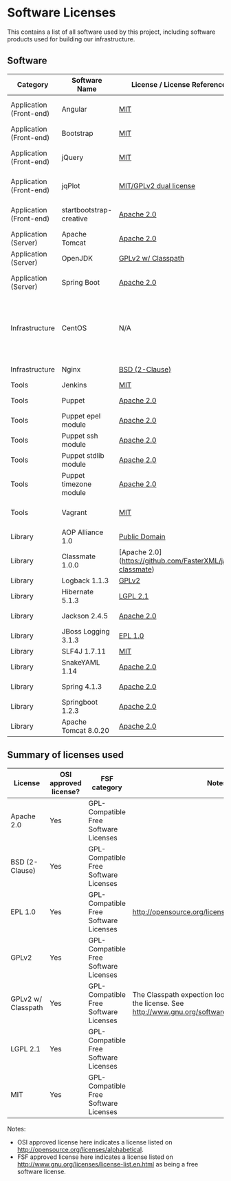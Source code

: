 # Software Licenses

This contains a list of all software used by this project,
including software products used for building our infrastructure.


## Software

| Category                | Software Name           | License / License Reference                                                                    | Purpose                        | Notes                                                        |
|-------------------------|-------------------------|------------------------------------------------------------------------------------------------|--------------------------------|--------------------------------------------------------------|
| Application (Front-end) | Angular                 | [MIT](https://github.com/angular/angular.js/blob/master/LICENSE)                               | Front-end MVC framework        |                                                              |
| Application (Front-end) | Bootstrap               | [MIT](https://github.com/twbs/bootstrap/blob/master/LICENSE)                                   | CSS theming framework          |                                                              |
| Application (Front-end) | jQuery                  | [MIT](https://jquery.org/license/)                                                             | Front-end JavaScript framework |                                                              |
| Application (Front-end) | jqPlot                  | [MIT/GPLv2 dual license](http://www.jqplot.com/info.php)                                       | JavaScript graphing framework  |                                                              |
| Application (Front-end) | startbootstrap-creative | [Apache 2.0](https://github.com/IronSummitMedia/startbootstrap-creative/blob/gh-pages/LICENSE) | Boostrap CSS starter theme     |                                                              |
| Application (Server)    | Apache Tomcat           | [Apache 2.0](http://tomcat.apache.org/legal.html)                                              | Application server             |                                                              |
| Application (Server)    | OpenJDK                 | [GPLv2 w/ Classpath](http://openjdk.java.net/legal/gplv2+ce.html)                              | Development language           |                                                              |
| Application (Server)    | Spring Boot             | [Apache 2.0](http://www.springframework.net/license.html)                                      | Base application framework     |                                                              |
| Infrastructure          | CentOS                  | N/A                                                                                            | Server Operating System        | Huge compilation of software each with its own free license. |
| Infrastructure          | Nginx                   | [BSD (2-Clause)](http://nginx.org/LICENSE)                                                     | Reverse proxy server           |                                                              |
| Tools                   | Jenkins                 | [MIT](https://jenkins-ci.org/mit-license)                                                      | Build server                   |                                                              |
| Tools                   | Puppet                  | [Apache 2.0](https://puppetlabs.com/apache)                                                    | Configuration Management       |                                                              |
| Tools                   | Puppet epel module      | [Apache 2.0](https://forge.puppetlabs.com/stahnma/epel/license)                                | Configuration Management       |                                                              |
| Tools                   | Puppet ssh module       | [Apache 2.0](https://forge.puppetlabs.com/saz/ssh/license)                                     | Configuration Management       |                                                              |
| Tools                   | Puppet stdlib module    | [Apache 2.0](https://forge.puppetlabs.com/puppetlabs/stdlib/license)                           | Configuration Management       |                                                              |
| Tools                   | Puppet timezone module  | [Apache 2.0](https://forge.puppetlabs.com/saz/timezone/license)                                | Configuration Management       |                                                              |
| Tools                   | Vagrant                 | [MIT](https://github.com/mitchellh/vagrant/blob/master/LICENSE)                                | Local development testing      |                                                              |
| Library                 | AOP Alliance 1.0        | [Public Domain](http://aopalliance.sourceforge.net/)                                           | Aspect Programming             |                                                              |
| Library                 | Classmate 1.0.0         | [Apache 2.0] (https://github.com/FasterXML/java-classmate)                                     | XML Processing                 |                                                              |
| Library                 | Logback 1.1.3           | [GPLv2](http://logback.qos.ch/)                                                                | Logging                        |                                                              |
| Library                 | Hibernate 5.1.3         | [LGPL 2.1](http://hibernate.org/community/license/)                                            | Data Access                    |                                                              |
| Library                 | Jackson 2.4.5           | [Apache 2.0](http://wiki.fasterxml.com/JacksonLicensing)                                       | text/json Processing           |                                                              |
| Library                 | JBoss Logging 3.1.3     | [EPL 1.0](http://www.redhat.com/f/pdf/licenses/GLOBAL_EULA_JBoss_English_20101110.pdf)         | Logging                        |                                                              |
| Library                 | SLF4J 1.7.11            | [MIT](http://www.slf4j.org/license.html)                                                       | Logging                        |                                                              |
| Library                 | SnakeYAML 1.14          | [Apache 2.0](https://bitbucket.org/asomov/snakeyaml/src/6e0ef5869fb9790111d48158dc437526c770d6aa/LICENSE.txt) | text/YAML Processing |                                                         |
| Library                 | Spring 4.1.3            | [Apache 2.0](http://spring.io/)                                                                | Java Programming                |                                                             |
| Library                 | Springboot 1.2.3        | [Apache 2.0](http://spring.io/)                                                                | Server Environment              |                                                             |
| Library                 | Apache Tomcat 8.0.20    | [Apache 2.0](http://tomcat.apache.org/legal.html)                                              | Server Environment              |                                                             |


## Summary of licenses used

| License            | OSI approved license? | FSF category                          | Notes                                                                                                                   |
|--------------------|-----------------------|---------------------------------------|-------------------------------------------------------------------------------------------------------------------------|
| Apache 2.0         | Yes                   | GPL-Compatible Free Software Licenses |                                                                                                                         |
| BSD (2-Clause)     | Yes                   | GPL-Compatible Free Software Licenses |                                                                                                                         |  
| EPL 1.0            | Yes                   | GPL-Compatible Free Software Licenses | http://opensource.org/licenses/EPL-1.0                                                                                  |
| GPLv2              | Yes                   | GPL-Compatible Free Software Licenses |                                                                                                                         |
| GPLv2 w/ Classpath | Yes                   | GPL-Compatible Free Software Licenses | The Classpath expection loosens certain portions of the license. See http://www.gnu.org/software/classpath/license.html |
| LGPL 2.1           | Yes                   | GPL-Compatible Free Software Licenses |                                                                                                                         |
| MIT                | Yes                   | GPL-Compatible Free Software Licenses |                                                                                                                         |

Notes:
* OSI approved license here indicates a license listed on http://opensource.org/licenses/alphabetical.
* FSF approved license here indicates a license listed on http://www.gnu.org/licenses/license-list.en.html as being a free software license.
